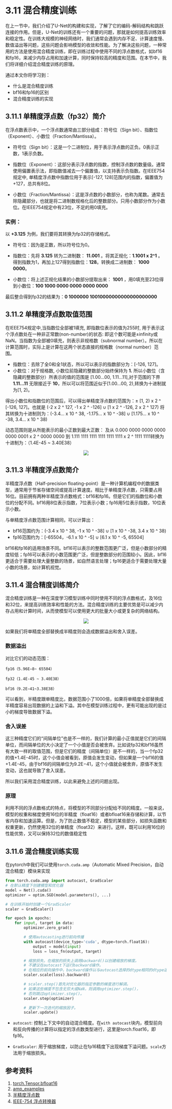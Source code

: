 # 3.11 混合精度训练

在上一节中，我们介绍了U-Net的构建和实现，了解了它的编码-解码结构和跳跃连接的作用。但是，U-Net的训练还有一个重要的问题，那就是如何提高训练效率和稳定性。在训练大规模的神经网络时，我们通常会遇到内存不足、计算速度慢、数值溢出等问题，这些问题会影响模型的收敛和性能。为了解决这些问题，一种常用的方法是使用混合精度训练，即在训练过程中使用不同的浮点数格式，如bf16和fp16，来减少内存占用和加速计算，同时保持较高的精度和范围。在本节中，我们将详细介绍混合精度训练的原理。

通过本文你将学习到：
- 什么是混合精度训练
- bf16和fp16的区别
- 混合精度训练的实现


## 3.11.1 单精度浮点数（fp32）简介
在浮点数表示中，一个浮点数通常由三部分组成：符号位（Sign bit）、指数位（Exponent）、小数位（Fraction/Mantissa）。

- 符号位（Sign bit）：这是一个二进制位，用于表示浮点数的正负。0表示正数，1表示负数。

- 指数位（Exponent）：这部分表示浮点数的指数，控制浮点数的数量级。通常使用偏置表示法，即指数值减去一个偏置值，以支持表示负指数。在IEEE754规定中, 单精度浮点数中指数位用于表示[-127, 128]范围内的指数，偏置值为+127，总共有8位。

- 小数位（Fraction/Mantissa）：这是浮点数的小数部分，也称为尾数。通常去除隐藏部分，也就是将二进制数规格化后的整数部分。只用小数部分作为小数位。在IEEE754规定中有23位，不足的用0填充。
  
### 实例：

以 **+3.125** 为例，我们要将其转换为fp32的存储格式。

- 符号位：因为是正数，所以符号位为0。

- 指数位：先将 **3.125** 转为二进制数： **11.001** 。将其正规化：**1.1001 x 2^1** 。得到指数为1，再加上127得到指数位：**128**。转换成二进制数： **1000 0000**。

- 小数位：将上述正规化结果的小数部分提取出来： **1001** ，用0填充至23位得到小数位：**100 1000 0000 0000 0000 0000**

最后整合得到fp32的结果为：**0 1000000 10010000000000000000000**



## 3.11.2 单精度浮点数取值范围
在IEEE754规定中,当指数位全部被1填充, 即指数位表示的值为255时, 用于表示这个浮点数处在一种非正常数(non-number)的状态: 即这个数可能是±infinity或NaN。当指数为全部被0填充，则表示非规格数（subnormal number）。所以在计算范围时，实际上是计算在这两个状态直接的规格数（normal number）范围。

- 指数位：去除了全0和全1状态，所以可以表示的指数部分为：[-126, 127]。
- 小数位：对于规格数, 小数位前隐藏的整数部分始终保持为 **1.** 所以小数位（含隐藏的整数部分）所表示的值的范围是 [1.00...00, 1.11...11],对于范围的下界 **1.11...11** 无限接近于 **10**，所以可以将范围近似于[1.00...00, 2),转换为十进制就为[1, 2)。
  
得出小数位和指数位的范围后，可以得出单精度浮点数的范围为：± [1, 2) x 2 ^ [-126, 127]。也就是
(-2 x 2 ^ 127, -1 x 2 ^ -126] ∪ [1 x 2 ^ -126, 2 x 2 ^ 127) 将其转换为十进制则为：(-3.4... x 10 ^ 38, -1.175... x 10 ^ -38] ∪ [1.175... x 10 ^ -38, 3.4... x 10 ^ 38)

动态范围则是从所能表示的最小正数到最大正数：
及从 0.000 0000 0000 0000 0000 0001 x 2 ^ 0000 0000 到 1.111 1111 1111 1111 1111 1111 x 2 ^ 1111 1111转换为十进制为：（1.4E-45 ~ 3.40E38）

<div align=center><img src="./figures/float_1.png" ></div>

## 3.11.3 半精度浮点数简介

半精度浮点数（Half-precision floating-point）是一种计算机编程中的数据类型，通常用于节省存储空间或提高计算速度。相比于单精度浮点数，只需要占用16位。目前拥有两种半精度浮点数格式：bf16和fp16。但是它们的指数位和小数位的分配不同。bf16用8位表示指数，7位表示小数；fp16用5位表示指数，10位表示小数。

与单精度浮点数范围计算相同，可以计算出：

- bf16范围约为：(-3.4 x 10 ^ 38, -1 x 10 ^ -38] ∪ [1 x 10 ^ -38, 3.4 x 10 ^ 38)
- fp16范围约为：[-65504，-6.1 x 10 ^ -5] ∪ [6.1 x 10 ^ -5, 65504]

bf16和fp16的适用场景不同。bf16可以表示的整数范围更广泛，但是小数部分的精度较低；fp16可以表示的小数范围更广泛，但是整数部分的范围较小。因此，bf16更适合于需要处理大量整数的场景，如自然语言处理；fp16更适合于需要处理大量小数的场景，如计算机视觉。

## 3.11.4 混合精度训练简介

混合精度训练是一种在深度学习模型训练中同时使用不同的浮点数格式，及16位和32位，来提高训练效率和性能的方法。混合精度训练的主要优势是可以减少内存占用和计算时间，从而使模型可以使用更大的批量大小或更复杂的网络结构。

<div align=center><img src="./figures/float.png" ></div>

如果我们将单精度全部替换成半精度则会造成数据溢出和舍入误差。

### 数据溢出
对比它们的动态范围：
```
fp16（5.96E−8~ 65504）

fp32（1.4E-45 ~ 3.40E38）

bf16（9.2E−41~3.38E38）
```
可以看到，半精度跟单精度比，数据范围小了1000倍，如果将单精度全部替换成半精度容易出现数据的上溢和下溢。其中在模型训练过程中，更有可能出现的是过小的梯度导致数据下溢。

### 舍入误差
这三种精度它们的“间隔单位”也是不一样的，我们计算的最小正值就是它们的间隔单位，而间隔单位的大小决定了一个小值是否会被舍弃。比如说fp32和bf16虽然有大致一样的取值范围，但是它们的精度（间隔单位）是不一样的，当一个fp32的值+1.4E-45时，这个小值会被看到，原值会发生变动，但如果是一个bf16的值+1.4E-45，由于bf16的间隔单位为9.2E−41，这个小值就会被舍弃，原值不发生变动，这也就导致了舍入误差。

所以我们采用混合精度训练，以此来避免上述的问题出现。
### 原理
利用不同的浮点数格式的特点，将模型的不同部分分配给不同的精度。一般来说，模型的权重和梯度使用16位的半精度（float16）或者bfloat16来存储和计算，以节省内存和加速运算。但是，为了防止数值不稳定，模型的某些部分，如损失函数和权重更新，仍然使用32位的单精度（float32）来进行。这样，既可以利用16位的性能优势，又可以保持32位的数值稳定性


## 3.11.6 混合精度训练实现

在pytorch中我们可以使用`torch.cuda.amp`（Automatic Mixed Precision，自动混合精度）模块来实现
```python
from torch.cuda.amp import autocast, GradScaler
# 在默认精度下创建模型和优化器
model = Net().cuda()
optimizer = optim.SGD(model.parameters(), ...)

# 在训练开始时创建一个GradScaler
scaler = GradScaler()

for epoch in epochs:
    for input, target in data:
        optimizer.zero_grad()

        # 使用autocasting进行前向传播
        with autocast(device_type='cuda', dtype=torch.float16):
            output = model(input)
            loss = loss_fn(output, target)

        # 缩放损失。在缩放的损失上调用backward()以创建缩放的梯度。
        # 不建议在autocast下运行backward操作。
        # 在相应的前向操作中，backward操作以与autocast选择的dtype相同的dtype运行。
        scaler.scale(loss).backward()

        # scaler.step()首先对优化器的指定参数的梯度进行解调。
        # 如果这些梯度不包含无穷大或NaN，则调用optimizer.step()，
        # 否则跳过optimizer.step()。
        scaler.step(optimizer)

        # 更新下一次迭代的缩放因子。
        scaler.update()

```

- `autocast`: 控制上下文中的自动混合精度。在`with autocast`块内，模型前向和反向传播的计算将以指定的浮点数类型进行，这里是torch.float16，即fp16。

- `GradScaler`: 用于缩放梯度，以防止在fp16精度下出现梯度下溢问题。`scale`方法用于缩放损失。

## 参考资料
1. [torch.Tensor.bfloat16](https://pytorch.org/docs/stable/generated/torch.Tensor.bfloat16.html)
2. [amp_examples](https://pytorch.org/docs/stable/notes/amp_examples.html)
3. [半精度浮点数](https://zh.wikipedia.org/wiki/%E5%8D%8A%E7%B2%BE%E5%BA%A6%E6%B5%AE%E7%82%B9%E6%95%B0)
4. [IEEE-754 浮点转换器](https://www.h-schmidt.net/FloatConverter/IEEE754.html)